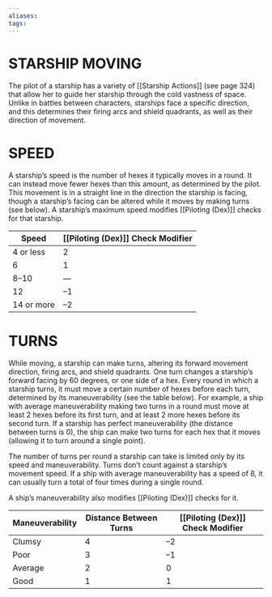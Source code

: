 ```yaml
---
aliases: 
tags: 
---
```

# STARSHIP MOVING
The pilot of a starship has a variety of [[Starship Actions]] (see page 324) that allow her to guide her starship through the cold vastness of space. Unlike in battles between characters, starships face a specific direction, and this determines their firing arcs and shield quadrants, as well as their direction of movement. 

# SPEED

A starship’s speed is the number of hexes it typically moves in a round. It can instead move fewer hexes than this amount, as determined by the pilot. This movement is in a straight line in the direction the starship is facing, though a starship’s facing can be altered while it moves by making turns (see below). A starship’s maximum speed modifies [[Piloting (Dex)]] checks for that starship.

| Speed      | [[Piloting (Dex)]] Check Modifier |
|------------|-------------------------|
| 4 or less  | 2                       |
| 6          | 1                       |
| 8–10       | —                       |
| 12         | –1                      |
| 14 or more | –2                      |

# TURNS

While moving, a starship can make turns, altering its forward movement direction, firing arcs, and shield quadrants. One turn changes a starship’s forward facing by 60 degrees, or one side of a hex. Every round in which a starship turns, it must move a certain number of hexes before each turn, determined by its maneuverability (see the table below). For example, a ship with average maneuverability making two turns in a round must move at least 2 hexes before its first turn, and at least 2 more hexes before its second turn. If a starship has perfect maneuverability (the distance between turns is 0), the ship can make two turns for each hex that it moves (allowing it to turn around a single point).  
  
The number of turns per round a starship can take is limited only by its speed and maneuverability. Turns don’t count against a starship’s movement speed. If a ship with average maneuverability has a speed of 8, it can usually turn a total of four times during a single round.  
  
A ship’s maneuverability also modifies [[Piloting (Dex)]] checks for it.

| Maneuverability | Distance Between Turns | [[Piloting (Dex)]] Check Modifier |
|-----------------|------------------------|-------------------------|
| Clumsy          | 4                      | –2                      |
| Poor            | 3                      | –1                      |
| Average         | 2                      | 0                       |
| Good            | 1                      | 1                       |

